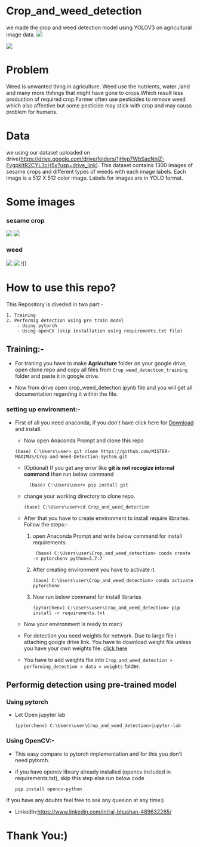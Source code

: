 # Crop_and_weed_detection
we made the crop and weed detection model using YOLOV3 on agricultural image data.
![](https://github.com/MISTER-MAXIMUS/imagess/blob/main/detection.jpg)



![](https://github.com/MISTER-MAXIMUS/imagess/blob/main/detection_1.jpeg)

# Problem
Weed is unwanted thing in agriculture. Weed use the nutrients, water ,land and many more thihngs that might have gone to crops.Which result less production of required crop.Farmer often use pesticides to remove weed which also affective but some pesticide may stick with crop and may causs problem for humans.

# Data
we using our dataset uploaded on drive(https://drive.google.com/drive/folders/1jHvp7WbSacNhIZ-FvgpkItR2CYL3cH5x?usp=drive_link).
This dataset contains 1300 images of sesame crops and different types of weeds with each image labels.
Each image is a 512 X 512 color image. Labels for images are in YOLO format.

# Some images
### sesame crop
![](https://github.com/MISTER-MAXIMUS/imagess/blob/main/68747470733a2f2f7777772e676f6f676c65617069732e636f6d2f646f776e6c6f61642f73746f726167652f76312f622f6b6167676c652d757365722d636f6e74656e742f6f2f696e626f78253246333734353238302532463232336531616531626332623264393736.jpeg)
![](https://github.com/MISTER-MAXIMUS/imagess/blob/main/68747470733a2f2f7777772e676f6f676c65617069732e636f6d2f646f776e6c6f61642f73746f726167652f76312f622f6b6167676c652d757365722d636f6e74656e742f6f2f696e626f78253246333734353238302532466464383465313063643536633734353136.jpeg)

### weed
![](https://github.com/MISTER-MAXIMUS/imagess/blob/main/68747470733a2f2f7777772e676f6f676c65617069732e636f6d2f646f776e6c6f61642f73746f726167652f76312f622f6b6167676c652d757365722d636f6e74656e742f6f2f696e626f78253246333734353238302532466266383636393437326361373739613336.jpeg)
![](https://github.com/MISTER-MAXIMUS/imagess/blob/main/68747470733a2f2f7777772e676f6f676c65617069732e636f6d2f646f776e6c6f61642f73746f726167652f76312f622f6b6167676c652d757365722d636f6e74656e742f6f2f696e626f78253246333734353238302532466563313264626166626634623562366531.jpeg)
![]


  
  # How to use this repo?

  This Repository is diveded in two part:-

    1. Training 
    2. Performig detection using pre train model
        - Using pytorch
        - Using openCV (skip installation using requirements.txt file)


## Training:-
 
 * For traning you have to make **Agriculture** folder on your google drive, open clone repo and copy all files from `Crop_weed_detection_training` folder and paste it in google drive.

 * Now from drive open crop_weed_detection.ipynb file and you will get all documentation regarding it within the file.


### setting up environment:-

 * First of all you need anaconda, if you don't have click here for [Download](https://www.anaconda.com/products/individual) and install.

    * Now open Anaconda Prompt and clone this repo
   ```
   (base) C:\Users\user> git clone https://github.com/MISTER-MAXIMUS/Crop-and-Weed-Detection-System.git
    ```  
     - (Optional) If you get any error like **git is not recogize internal command** than run below command
          ```
            (base) C:\Users\user> pip install git
          ``` 
      
    * change your working directory to clone repo.
      ```
      (base) C:\Users\user>cd Crop_and_weed_detection
      ```
    * After that you have to create environment to install require libraries. Follow the steps:-
       1. open Anaconda Prompt and write below command for install requirements.
           ```
            (base) C:\Users\user\Crop_and_weed_detection> conda create -n pytorchenv python=3.7.7
           ```
      2. After creating environment you have to activate it.
          ```
          (base) C:\Users\user\Crop_and_weed_detection> conda activate pytorchenv
         ```
      3.  Now run below command for install libraries
          ```
          (pytorchenv) C:\Users\user\Crop_and_weed_detection> pip install -r requirements.txt 
          ```
   * Now your environment is ready to roar:)
   
   * For detection you need weights for network. Due to large file i attaching google drive link. You have to download weight file unless you have your own weights file. [click here](https://drive.google.com/open?id=1-Aam2D-fqnwecbeHwa4rtzxtNjwcDkP6)

   
   * You have to add weights flie into `Crop_and_weed_detection > performing_detection > data > weights` folder.

## Performig detection using pre-trained model
### Using pytorch
   * Let Open jupyter lab

      ```
     (pytorchenv) C:\Users\user\Crop_and_weed_detection>jupyter-lab
     ```
 




### Using OpenCV:-

  * This easy compare to pytorch implementation and for this you don't need pytorch.

  * if you have opencv library already installed (opencv included in requirements.txt), skip this step else run below code
    ```
    pip install opencv-python
    ```
  
 
If you have any doubts feel free to ask any quesion at any time:)  
  * LinkedIn:https://www.linkedin.com/in/raj-bhushan-489632265/  
 # Thank You:) 




  




